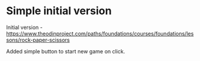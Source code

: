 # Simple initial version

Initial version - https://www.theodinproject.com/paths/foundations/courses/foundations/lessons/rock-paper-scissors

Added simple button to start new game on click.
